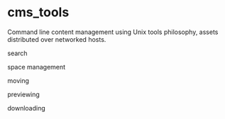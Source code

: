 # cms_tools
Command line content management using Unix tools philosophy, assets distributed over networked hosts. 

search

space management

moving

previewing

downloading
